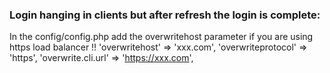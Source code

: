   ### Login hanging in clients but after refresh the login is complete:
  
  In the config/config.php add the overwritehost parameter if you are using https load balancer !!
  'overwritehost' => 'xxx.com', 'overwriteprotocol' => 'https', 'overwrite.cli.url' => 'https://xxx.com',
